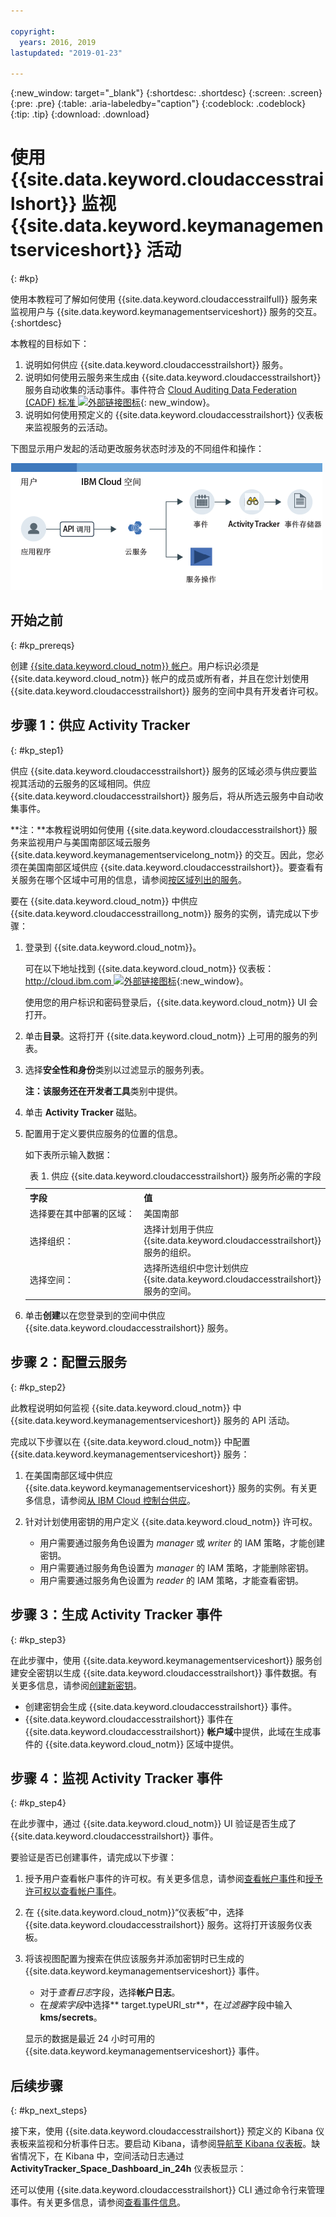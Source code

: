 ```yaml
---

copyright:
  years: 2016, 2019
lastupdated: "2019-01-23"

---
```


{:new_window: target="_blank"}
{:shortdesc: .shortdesc}
{:screen: .screen}
{:pre: .pre}
{:table: .aria-labeledby="caption"}
{:codeblock: .codeblock}
{:tip: .tip}
{:download: .download}


# 使用 {{site.data.keyword.cloudaccesstrailshort}} 监视 {{site.data.keyword.keymanagementserviceshort}} 活动
{: #kp}

使用本教程可了解如何使用 {{site.data.keyword.cloudaccesstrailfull}} 服务来监视用户与 {{site.data.keyword.keymanagementserviceshort}} 服务的交互。
{:shortdesc}

本教程的目标如下：

1. 说明如何供应 {{site.data.keyword.cloudaccesstrailshort}} 服务。
2. 说明如何使用云服务来生成由 {{site.data.keyword.cloudaccesstrailshort}} 服务自动收集的活动事件。事件符合 [Cloud Auditing Data Federation (CADF) 标准 ![外部链接图标](../../icons/launch-glyph.svg "外部链接图标")](https://www.dmtf.org/sites/default/files/standards/documents/DSP0262_1.0.0.pdf){: new_window}。
3. 说明如何使用预定义的 {{site.data.keyword.cloudaccesstrailshort}} 仪表板来监视服务的云活动。

下图显示用户发起的活动更改服务状态时涉及的不同组件和操作：

![用户发起的活动更改服务状态时涉及的组件和操作](../images/AT_f1.png "用户发起的活动更改服务状态时涉及的组件和操作")



## 开始之前
{: #kp_prereqs}

创建 [{{site.data.keyword.cloud_notm}} 帐户](https://cloud.ibm.com/registration/)。用户标识必须是 {{site.data.keyword.cloud_notm}} 帐户的成员或所有者，并且在您计划使用 {{site.data.keyword.cloudaccesstrailshort}} 服务的空间中具有开发者许可权。


## 步骤 1：供应 Activity Tracker
{: #kp_step1}

供应 {{site.data.keyword.cloudaccesstrailshort}} 服务的区域必须与供应要监视其活动的云服务的区域相同。供应 {{site.data.keyword.cloudaccesstrailshort}} 服务后，将从所选云服务中自动收集事件。 

**注：**本教程说明如何使用 {{site.data.keyword.cloudaccesstrailshort}} 服务来监视用户与美国南部区域云服务 {{site.data.keyword.keymanagementservicelong_notm}} 的交互。因此，您必须在美国南部区域供应 {{site.data.keyword.cloudaccesstrailshort}}。要查看有关服务在哪个区域中可用的信息，请参阅[按区域列出的服务](/docs/resources/services_region.html#services_region)。

要在 {{site.data.keyword.cloud_notm}} 中供应 {{site.data.keyword.cloudaccesstraillong_notm}} 服务的实例，请完成以下步骤：

1. 登录到 {{site.data.keyword.cloud_notm}}。

    可在以下地址找到 {{site.data.keyword.cloud_notm}} 仪表板：[http://cloud.ibm.com ![外部链接图标](../../../icons/launch-glyph.svg "外部链接图标")](http://cloud.ibm.com){:new_window}。
    
	使用您的用户标识和密码登录后，{{site.data.keyword.cloud_notm}} UI 会打开。

2. 单击**目录**。这将打开 {{site.data.keyword.cloud_notm}} 上可用的服务的列表。

3. 选择**安全性和身份**类别以过滤显示的服务列表。

    **注：**该服务还在**开发者工具**类别中提供。

4. 单击 **Activity Tracker** 磁贴。 

5. 配置用于定义要供应服务的位置的信息。 

    如下表所示输入数据： 

    <table>
	  <caption>表 1. 供应 {{site.data.keyword.cloudaccesstrailshort}} 服务所必需的字段</caption>
	  <tr>
	    <th width="50%">字段</th>
		<th width="50%">值</th>
	  </tr>
	  <tr>
	    <td>选择要在其中部署的区域：</td>
		<td>美国南部</td>
	  </tr>
	  <tr>
	    <td>选择组织：</td>
		<td>选择计划用于供应 {{site.data.keyword.cloudaccesstrailshort}} 服务的组织。</td>
	  </tr>
	  <tr>
	    <td>选择空间：</td>
		<td>选择所选组织中您计划供应 {{site.data.keyword.cloudaccesstrailshort}} 服务的空间。</td>
	  </tr>
	</table>

6. 单击**创建**以在您登录到的空间中供应 {{site.data.keyword.cloudaccesstrailshort}} 服务。
   

## 步骤 2：配置云服务  
{: #kp_step2}

此教程说明如何监视 {{site.data.keyword.cloud_notm}} 中 {{site.data.keyword.keymanagementserviceshort}} 服务的 API 活动。

完成以下步骤以在 {{site.data.keyword.cloud_notm}} 中配置 {{site.data.keyword.keymanagementserviceshort}} 服务：

1. 在美国南部区域中供应 {{site.data.keyword.keymanagementserviceshort}} 服务的实例。有关更多信息，请参阅[从 IBM Cloud 控制台供应](/docs/services/key-protect/provision.html#provision)。

2. 针对计划使用密钥的用户定义 {{site.data.keyword.cloud_notm}} 许可权。 

    * 用户需要通过服务角色设置为 *manager* 或 *writer* 的 IAM 策略，才能创建密钥。
	* 用户需要通过服务角色设置为 *manager* 的 IAM 策略，才能删除密钥。
	* 用户需要通过服务角色设置为 *reader* 的 IAM 策略，才能查看密钥。 


## 步骤 3：生成 Activity Tracker 事件
{: #kp_step3}

在此步骤中，使用 {{site.data.keyword.keymanagementserviceshort}} 服务创建安全密钥以生成 {{site.data.keyword.cloudaccesstrailshort}} 事件数据。有关更多信息，请参阅[创建新密钥](/docs/services/key-protect/create-standard-keys.html#create-standard-keys)。

* 创建密钥会生成 {{site.data.keyword.cloudaccesstrailshort}} 事件。
* {{site.data.keyword.cloudaccesstrailshort}} 事件在 {{site.data.keyword.cloudaccesstrailshort}} **帐户域**中提供，此域在生成事件的 {{site.data.keyword.cloud_notm}} 区域中提供。 

## 步骤 4：监视 Activity Tracker 事件
{: #kp_step4}

在此步骤中，通过 {{site.data.keyword.cloud_notm}} UI 验证是否生成了 {{site.data.keyword.cloudaccesstrailshort}} 事件。

要验证是否已创建事件，请完成以下步骤：

1. 授予用户查看帐户事件的许可权。有关更多信息，请参阅[查看帐户事件](/docs/services/cloud-activity-tracker/how-to/manage-events-ui/viewing_events.html#view_acc_events_account_events)和[授予许可权以查看帐户事件](/docs/services/cloud-activity-tracker/how-to/grant_permissions.html#grant_acc_events)。

2. 在 {{site.data.keyword.cloud_notm}}“仪表板”中，选择 {{site.data.keyword.cloudaccesstrailshort}} 服务。这将打开该服务仪表板。

3. 将该视图配置为搜索在供应该服务并添加密钥时已生成的 {{site.data.keyword.keymanagementserviceshort}} 事件。

    * 对于*查看日志*字段，选择**帐户日志**。
    * 在*搜索字段*中选择** target.typeURI_str**，在*过滤器*字段中输入 **kms/secrets**。
	
    显示的数据是最近 24 小时可用的 {{site.data.keyword.keymanagementserviceshort}} 事件。 
	


## 后续步骤
{: #kp_next_steps}

接下来，使用 {{site.data.keyword.cloudaccesstrailshort}} 预定义的 Kibana 仪表板来监视和分析事件日志。要启动 Kibana，请参阅[导航至 Kibana 仪表板](/docs/services/cloud-activity-tracker/how-to/manage-events-ui/launch_kibana.html#launch_kibana)。缺省情况下，在 Kibana 中，空间活动日志通过 **ActivityTracker_Space_Dashboard_in_24h** 仪表板显示：

还可以使用 {{site.data.keyword.cloudaccesstrailshort}} CLI 通过命令行来管理事件。有关更多信息，请参阅[查看事件信息](/docs/services/cloud-activity-tracker/how-to/viewing_event_information.html#viewing_event_status)。



